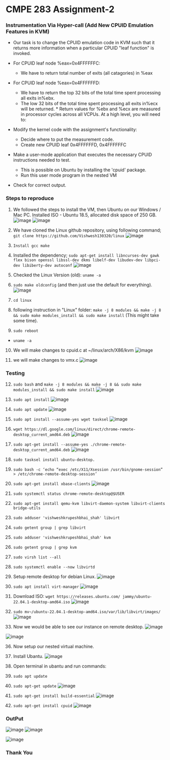 # CMPE 283 Assignment-2
### Instrumentation Via Hyper-call (Add New CPUID Emulation Features in KVM)

- Our task is to change the CPUID emulation code in KVM such that it returns more information when a particular CPUID "leaf function" is invoked.

- For CPUID leaf node %eax=0x4FFFFFFC:

  - We have to return total number of exits (all catagories) in %eax

- For CPUID leaf node %eax=0x4FFFFFFD:
  - We have to return the top 32 bits of the total time spent processing all exits in%ebx.
  - The low 32 bits of the total time spent processing all exits in%ecx will be returned. \* Return values for %ebx and %ecx are measured in processor cycles across all VCPUs.
    At a high level, you will need to:
- Modify the kernel code with the assignment's functionality:
  - Decide where to put the measurement code.
  - Create new CPUID leaf 0x4FFFFFFD, 0x4FFFFFFC
- Make a user-mode application that executes the necessary CPUID instructions needed to test.
  - This is possible on Ubuntu by installing the 'cpuid' package.
  - Run this user mode program in the nested VM
- Check for correct output.

### Steps to reproduce

1. We followed the steps to install the VM, then Ubuntu on our Windows / Mac PC. Installed ISO - Ubuntu 18.5, allocated disk space of 250 GB.
![image](https://user-images.githubusercontent.com/99626312/205785339-2ae5c9f3-de40-4898-89f9-fe4e848db443.png)
![image](https://user-images.githubusercontent.com/99626312/205785357-f2f1a85f-9730-4ee8-9906-7e4c1c1b335c.png)


2. We have cloned the Linux github repository, using following command;
   `git clone https://github.com/Vishwesh130320/linux`
   ![image](https://user-images.githubusercontent.com/99626312/205785442-6ebf8077-27b0-4f24-84d1-bc7df5ba1d43.png)
   
3. `Install gcc make`

4. Installed the dependency;
   `sudo apt-get install libncurses-dev gawk flex bison openssl libssl-dev dkms libelf-dev libudev-dev libpci-dev libiberty-dev autoconf`
![image](https://user-images.githubusercontent.com/99626312/205785661-c5336345-11f9-47eb-bf60-6047828913eb.png)

5. Checked the Linux Version (old):
   `uname -a`

6. `sudo make oldconfig` (and then just use the default for everything).
![image](https://user-images.githubusercontent.com/99626312/205785866-9e3cf9fd-7207-482e-9c74-6ac9204ddf07.png)

7. `cd linux`

8. following instruction in "Linux" folder: `make -j 8 modules && make -j 8 && sudo make modules_install && sudo make install` (This might take some time).

9. `sudo reboot`

- `uname -a`

10. We will make changes to cpuid.c at ~/linux/arch/X86/kvm
![image](https://user-images.githubusercontent.com/99626312/205786096-83e25b4e-6ecb-4043-b304-034f7c14ce1b.png)

11. we will make changes to vmx.c
![image](https://user-images.githubusercontent.com/99626312/205786172-ffbf9d36-68d6-44ab-9f1c-46efc2ed39d4.png)
### Testing
12. `sudo bash` and `make -j 8 modules && make -j 8 && sudo make modules_install && sudo make install`
![image](https://user-images.githubusercontent.com/99626312/205786285-e5ddead3-e989-4a37-905c-325a1c815e88.png)


13. `sudo apt install`
![image](https://user-images.githubusercontent.com/99626312/205787924-15370bd0-258e-441f-ba78-3d21f32b5056.png)

14. `sudo apt update`
![image](https://user-images.githubusercontent.com/99626312/205787988-2367ea55-df99-47b1-a935-40eff38b477b.png)

15. `sudo apt install --assume-yes wget tasksel`
![image](https://user-images.githubusercontent.com/99626312/205786386-30af60d7-5593-4d62-8fe5-3ab2fc66cd3b.png)


16. `wget https://dl.google.com/linux/direct/chrome-remote-desktop_current_amd64.deb`
![image](https://user-images.githubusercontent.com/99626312/205786498-e98eec58-8cb6-42f9-abf4-243bd1f3e448.png)


17. `sudo apt-get install --assume-yes ./chrome-remote-desktop_current_amd64.deb`
![image](https://user-images.githubusercontent.com/99626312/205788057-8a7afff4-0720-4107-bd04-c551f4621f52.png)

18. `sudo tasksel install ubuntu-desktop.`

19. `sudo bash -c ‘echo “exec /etc/X11/Xsession /usr/bin/gnome-session” > /etc/chrome-remote-desktop-session’`

20. `sudo apt-get install xbase-clients`
![image](https://user-images.githubusercontent.com/99626312/205788915-a15f92d0-323d-4c05-9058-62aaaf860072.png)

21. `sudo systemctl status chrome-remote-desktop@$USER`

22. `sudo apt-get install qemu-kvm libvirt-daemon-system libvirt-clients bridge-utils`

23. `sudo adduser 'vishweshkrupeshbhai_shah' libvirt`

24. `sudo getent group | grep libvirt`

25. `sudo adduser 'vishweshkrupeshbhai_shah' kvm`

26. `sudo getent group | grep kvm`

27. `sudo virsh list --all`

28. `sudo systemctl enable --now libvirtd`

31. Setup remote desktop for debian Linux.
![image](https://user-images.githubusercontent.com/99626312/205789366-bf091268-01b8-4b82-a646-9d685a618bb7.png)

32. `sudo apt install virt-manager`
![image](https://user-images.githubusercontent.com/99626312/205789422-1ab9be88-fe5b-4b94-b511-4be73a1f2d1f.png)


33. Download ISO: `wget https://releases.ubuntu.com/ jammy/ubuntu-22.04.1-desktop-amd64.iso`
![image](https://user-images.githubusercontent.com/99626312/205789504-9b571d48-26c3-41ac-953c-051a985a9f50.png)

34. `sudo mv~/ubuntu-22.04.1-desktop-amd64.iso/var/lib/libvirt/images/`
![image](https://user-images.githubusercontent.com/99626312/205789611-114a4459-89e5-4c3b-a23a-86d551849b3c.png)

35. Now we would be able to see our instance on remote desktop.
![image](https://user-images.githubusercontent.com/99626312/205789828-70b3f445-191c-4188-b9a0-31c821e3e46d.png)

![image](https://user-images.githubusercontent.com/99626312/205789672-69221d1f-36ba-44c8-98cc-ac94a62c74df.png)

36. Now setup our nested virtual machine.

37. Install Ubantu.
![image](https://user-images.githubusercontent.com/99626312/205789869-998dafa4-b4ea-40f8-8fc0-a81bd144adbe.png)

38. Open terminal in ubantu and run commands:

39. `sudo apt update`


40. `sudo apt-get update`
![image](https://user-images.githubusercontent.com/99626312/205789934-39e747e5-b81a-4754-9e8c-9e39d8034ee5.png)

41. `sudo apt-get install build-essential`
![image](https://user-images.githubusercontent.com/99626312/205789991-f4635a1d-e355-431c-be01-ac0e0ed55e18.png)

42. `sudo apt-get install cpuid`
![image](https://user-images.githubusercontent.com/99626312/205790042-9184cc94-c948-42ed-a60d-56214e65e700.png)

### OutPut
![image](https://user-images.githubusercontent.com/99626312/205790088-0d3a106d-fa78-417e-b082-20f8332f5322.png)
![image](https://user-images.githubusercontent.com/99626312/205790125-8e63da57-1141-4e67-92e5-1cda541c705c.png)

![image](https://user-images.githubusercontent.com/99626312/205790461-0618cbf6-14fa-423e-8262-f374f72890b5.png)

### Thank You
